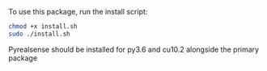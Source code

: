 To use this package, run the install script:

```bash
chmod +x install.sh
sudo ./install.sh
```

Pyrealsense should be installed for py3.6 and cu10.2 alongside the primary package